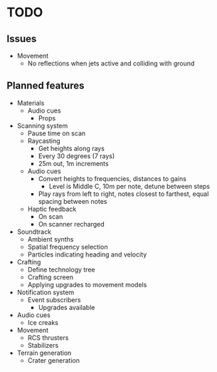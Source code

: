 # TODO
## Issues
- Movement
  - No reflections when jets active and colliding with ground

## Planned features
- Materials
  - Audio cues
    - Props
- Scanning system
  - Pause time on scan
  - Raycasting
    - Get heights along rays
    - Every 30 degrees (7 rays)
    - 25m out, 1m increments
  - Audio cues
    - Convert heights to frequencies, distances to gains
      - Level is Middle C, 10m per note, detune between steps
    - Play rays from left to right, notes closest to farthest, equal spacing between notes
  - Haptic feedback
    - On scan
    - On scanner recharged
- Soundtrack
  - Ambient synths
  - Spatial frequency selection
  - Particles indicating heading and velocity
- Crafting
  - Define technology tree
  - Crafting screen
  - Applying upgrades to movement models
- Notification system
  - Event subscribers
    - Upgrades available
- Audio cues
  - Ice creaks
- Movement
  - RCS thrusters
  - Stabilizers
- Terrain generation
  - Crater generation
